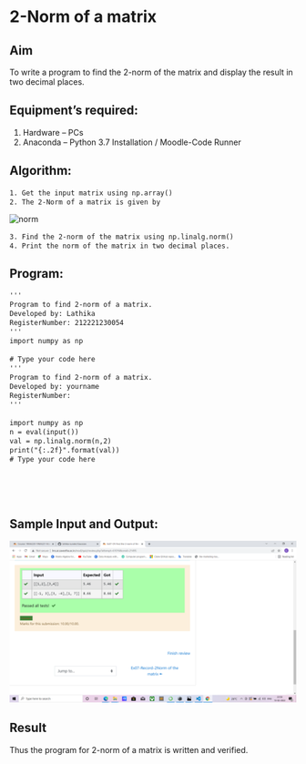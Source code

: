 # 2-Norm of a matrix
## Aim
To write a program to find the 2-norm of the matrix and display the result in two decimal places.
## Equipment’s required:
1.	Hardware – PCs
2.	Anaconda – Python 3.7 Installation / Moodle-Code Runner
## Algorithm:
	1. Get the input matrix using np.array()
	2. The 2-Norm of a matrix is given by 
![norm](./normeqn1.jpg)
    
    3. Find the 2-norm of the matrix using np.linalg.norm()
	4. Print the norm of the matrix in two decimal places.
## Program:
```
'''
Program to find 2-norm of a matrix.
Developed by: Lathika
RegisterNumber: 212221230054
'''
import numpy as np

# Type your code here
'''
Program to find 2-norm of a matrix.
Developed by: yourname
RegisterNumber: 
'''

import numpy as np
n = eval(input())
val = np.linalg.norm(n,2)
print("{:.2f}".format(val))
# Type your code here





```
## Sample Input and Output:
![output](./1.png)

## Result
Thus the program for 2-norm of a matrix is written and verified.